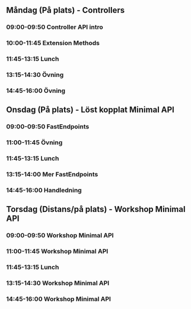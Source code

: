## Måndag (På plats) - Controllers
### 09:00-09:50 Controller API intro
### 10:00-11:45 Extension Methods
### 11:45-13:15 Lunch
### 13:15-14:30 Övning
### 14:45-16:00 Övning

## Onsdag (På plats) - Löst kopplat Minimal API 
### 09:00-09:50 FastEndpoints
### 11:00-11:45 Övning
### 11:45-13:15 Lunch
### 13:15-14:00 Mer FastEndpoints
### 14:45-16:00 Handledning

## Torsdag (Distans/på plats) - Workshop Minimal API
### 09:00-09:50 Workshop Minimal API
### 11:00-11:45 Workshop Minimal API
### 11:45-13:15 Lunch
### 13:15-14:30 Workshop Minimal API
### 14:45-16:00 Workshop Minimal API